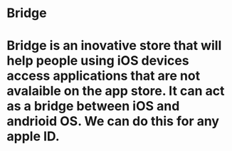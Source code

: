 # Bridge

# Bridge is an inovative store that will help people using iOS devices access applications that are not avalaible on the app store. It can act as a bridge between iOS and andrioid OS. We can do this for any apple ID. 
